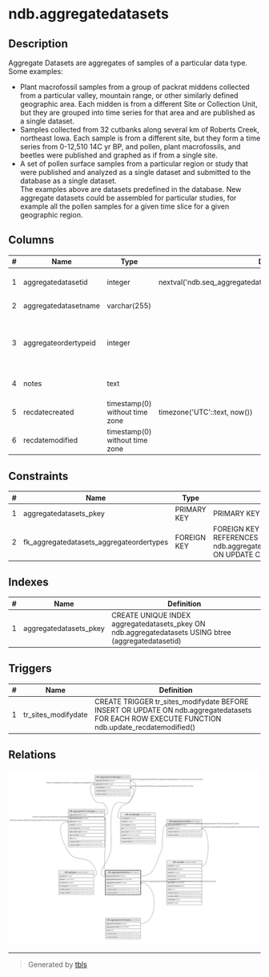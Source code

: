 # ndb.aggregatedatasets

## Description

Aggregate Datasets are aggregates of samples of a particular data type. Some examples:    
* Plant macrofossil samples from a group of packrat middens collected from a particular valley, mountain range, or other similarly defined geographic area. Each midden is from a different Site or Collection Unit, but they are grouped into time series for that area and are published as a single dataset.  
* Samples collected from 32 cutbanks along several km of Roberts Creek, northeast Iowa. Each sample is from a different site, but they form a time series from 0-12,510 14C yr BP, and pollen, plant macrofossils, and beetles were published and graphed as if from a single site.  
* A set of pollen surface samples from a particular region or study that were published and analyzed as a single dataset and submitted to the database as a single dataset.  
The examples above are datasets predefined in the database. New aggregate datasets could be assembled for particular studies, for example all the pollen samples for a given time slice for a given geographic region.

## Columns

| # | Name                 | Type                           | Default                                                           | Nullable | Children                                                                                                                                                        | Parents                                               | Comment                                                                                          |
| - | -------------------- | ------------------------------ | ----------------------------------------------------------------- | -------- | --------------------------------------------------------------------------------------------------------------------------------------------------------------- | ----------------------------------------------------- | ------------------------------------------------------------------------------------------------ |
| 1 | aggregatedatasetid   | integer                        | nextval('ndb.seq_aggregatedatasets_aggregatedatasetid'::regclass) | false    | [ndb.aggregatechronologies](ndb.aggregatechronologies.md) [ndb.aggregatesampleages](ndb.aggregatesampleages.md) [ndb.aggregatesamples](ndb.aggregatesamples.md) |                                                       | An arbitrary Aggregate Dataset identification number.                                            |
| 2 | aggregatedatasetname | varchar(255)                   |                                                                   | false    |                                                                                                                                                                 |                                                       | Name of Aggregate Dataset.                                                                       |
| 3 | aggregateordertypeid | integer                        |                                                                   | false    |                                                                                                                                                                 | [ndb.aggregateordertypes](ndb.aggregateordertypes.md) | Aggregate Order Type identification number. Field links to the AggregateOrderTypes lookup table. |
| 4 | notes                | text                           |                                                                   | true     |                                                                                                                                                                 |                                                       | Free form notes about the Aggregate Order Type.                                                  |
| 5 | recdatecreated       | timestamp(0) without time zone | timezone('UTC'::text, now())                                      | false    |                                                                                                                                                                 |                                                       |                                                                                                  |
| 6 | recdatemodified      | timestamp(0) without time zone |                                                                   | false    |                                                                                                                                                                 |                                                       |                                                                                                  |

## Constraints

| # | Name                                     | Type        | Definition                                                                                                                      |
| - | ---------------------------------------- | ----------- | ------------------------------------------------------------------------------------------------------------------------------- |
| 1 | aggregatedatasets_pkey                   | PRIMARY KEY | PRIMARY KEY (aggregatedatasetid)                                                                                                |
| 2 | fk_aggregatedatasets_aggregateordertypes | FOREIGN KEY | FOREIGN KEY (aggregateordertypeid) REFERENCES ndb.aggregateordertypes(aggregateordertypeid) ON UPDATE CASCADE ON DELETE CASCADE |

## Indexes

| # | Name                   | Definition                                                                                           |
| - | ---------------------- | ---------------------------------------------------------------------------------------------------- |
| 1 | aggregatedatasets_pkey | CREATE UNIQUE INDEX aggregatedatasets_pkey ON ndb.aggregatedatasets USING btree (aggregatedatasetid) |

## Triggers

| # | Name                | Definition                                                                                                                                     |
| - | ------------------- | ---------------------------------------------------------------------------------------------------------------------------------------------- |
| 1 | tr_sites_modifydate | CREATE TRIGGER tr_sites_modifydate BEFORE INSERT OR UPDATE ON ndb.aggregatedatasets FOR EACH ROW EXECUTE FUNCTION ndb.update_recdatemodified() |

## Relations

![er](ndb.aggregatedatasets.svg)

---

> Generated by [tbls](https://github.com/k1LoW/tbls)